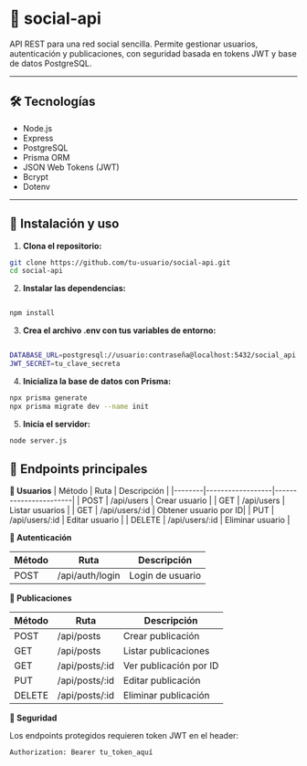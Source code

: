 # 📱 social-api

API REST para una red social sencilla. Permite gestionar usuarios, autenticación y publicaciones, con seguridad basada en tokens JWT y base de datos PostgreSQL.

---

## 🛠️ Tecnologías

- Node.js
- Express
- PostgreSQL
- Prisma ORM
- JSON Web Tokens (JWT)
- Bcrypt
- Dotenv

---

## 🚀 Instalación y uso

1. **Clona el repositorio:**

```bash
git clone https://github.com/tu-usuario/social-api.git
cd social-api
```
2. **Instalar las dependencias:**

```bash

npm install
```
3. **Crea el archivo .env con tus variables de entorno:**

```bash

DATABASE_URL=postgresql://usuario:contraseña@localhost:5432/social_api
JWT_SECRET=tu_clave_secreta
```
4. **Inicializa la base de datos con Prisma:**

```bash
npx prisma generate
npx prisma migrate dev --name init
```
5. **Inicia el servidor:**

```bash
node server.js
```

## 🧪 Endpoints principales

**👤 Usuarios**
| Método | Ruta             | Descripción           |
|--------|------------------|-----------------------|
| POST   | /api/users       | Crear usuario         |
| GET    | /api/users       | Listar usuarios       |
| GET    | /api/users/:id   | Obtener usuario por ID|
| PUT    | /api/users/:id   | Editar usuario        |
| DELETE | /api/users/:id   | Eliminar usuario      |

**🔐 Autenticación**

| Método | Ruta            | Descripción       |
|--------|------------------|-------------------|
| POST   | /api/auth/login | Login de usuario  |

**📝 Publicaciones**

| Método | Ruta             | Descripción             |
|--------|------------------|-------------------------|
| POST   | /api/posts       | Crear publicación       |
| GET    | /api/posts       | Listar publicaciones    |
| GET    | /api/posts/:id   | Ver publicación por ID  |
| PUT    | /api/posts/:id   | Editar publicación      |
| DELETE | /api/posts/:id   | Eliminar publicación    |

**🔐 Seguridad**

Los endpoints protegidos requieren token JWT en el header:

```text
Authorization: Bearer tu_token_aquí
```